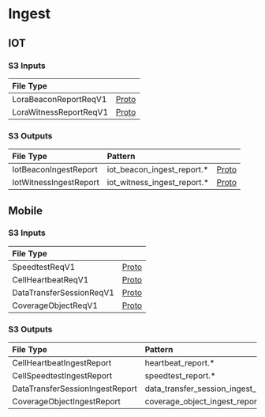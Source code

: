 # Ingest

## IOT

### S3 Inputs

| File Type | |
| :--- | :-- |
| LoraBeaconReportReqV1 | [Proto](https://github.com/helium/proto/blob/149997d2a74e08679e56c2c892d7e46f2d0d1c46/src/service/poc_lora.proto#L42) |
| LoraWitnessReportReqV1 | [Proto](https://github.com/helium/proto/blob/149997d2a74e08679e56c2c892d7e46f2d0d1c46/src/service/poc_lora.proto#L64) |

### S3 Outputs
| File Type | Pattern | |
| :--- | :-- | :-- |
| IotBeaconIngestReport | iot_beacon_ingest_report.\* | [Proto](https://github.com/helium/proto/blob/149997d2a74e08679e56c2c892d7e46f2d0d1c46/src/service/poc_lora.proto#L83) |
| IotWitnessIngestReport | iot_witness_ingest_report.\* | [Proto](https://github.com/helium/proto/blob/149997d2a74e08679e56c2c892d7e46f2d0d1c46/src/service/poc_lora.proto#L90) |

## Mobile

### S3 Inputs

| File Type | |
| :--- | :-- |
| SpeedtestReqV1 | [Proto](https://github.com/helium/proto/blob/149997d2a74e08679e56c2c892d7e46f2d0d1c46/src/service/poc_mobile.proto#L7) |
| CellHeartbeatReqV1 | [Proto](https://github.com/helium/proto/blob/149997d2a74e08679e56c2c892d7e46f2d0d1c46/src/service/poc_mobile.proto#L31) |
| DataTransferSessionReqV1 | [Proto](https://github.com/helium/proto/blob/9fc57133ed1e760c3f1b65dd22d55c09c84832da/src/service/poc_mobile.proto#L376) |
| CoverageObjectReqV1 | [Proto](https://github.com/helium/proto/blob/9fc57133ed1e760c3f1b65dd22d55c09c84832da/src/service/poc_mobile.proto#L136) |

### S3 Outputs

| File Type | Pattern | |
| :--- | :-- | :-- |
| CellHeartbeatIngestReport | heartbeat_report.\* | [Proto](https://github.com/helium/proto/blob/149997d2a74e08679e56c2c892d7e46f2d0d1c46/src/service/poc_mobile.proto#L50) |
| CellSpeedtestIngestReport | speedtest_report.\* | [Proto](https://github.com/helium/proto/blob/149997d2a74e08679e56c2c892d7e46f2d0d1c46/src/service/poc_mobile.proto#L25) |
| DataTransferSessionIngestReport | data_transfer_session_ingest_report.\* | [Proto](https://github.com/helium/proto/blob/9fc57133ed1e760c3f1b65dd22d55c09c84832da/src/service/poc_mobile.proto#L414) |
| CoverageObjectIngestReport | coverage_object_ingest_report.\* | [Proto](https://github.com/helium/proto/blob/9fc57133ed1e760c3f1b65dd22d55c09c84832da/src/service/poc_mobile.proto#L157) |

